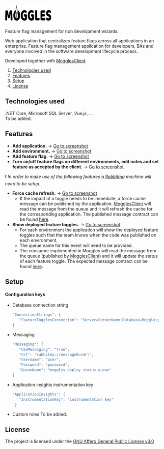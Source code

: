 # <img src="./MogglesImages/Logo.png" alt="Moggles logo" height="50" width="150" >  

Feature flag management for non development wizards.  

Web application that centralizes feature flags across all applications in an enterprise. Feature flag management application for developers, BAs and everyone involved in the software development lifecycle process.

Developed together with [MogglesClient](https://github.com/NSIAppDev/MogglesClient). 

1. [Technologies used](#technologies-used)
2. [Features](#features)
3. [Setup](#setup)
4. [License](#license)

## Technologies used  
.NET Core, Microsoft SQL Server, Vue.js, ...  
To be added.

## Features

* **Add application.** -> [Go to screenshot](./MogglesImages/AddApplication.PNG)
* **Add environment.** -> [Go to screenshot](./MogglesImages/AddEnv.PNG)
* **Add feature flag.** -> [Go to screenshot](./MogglesImages/AddFeatureToggle.PNG)
* **Turn on/off feature flags on different environments, edit notes and set feature as accepted by the client.** -> [Go to screenshot](./MogglesImages/EditFeatureToggle.PNG)

:heavy_exclamation_mark: *In order to make use of the following features a [Rabbitmq](https://www.rabbitmq.com/configure.html) machine will need to be setup.*

* **Force cache refresh.** -> [Go to screenshot](./MogglesImages/ForceCache.PNG)
  * If the impact of a toggle needs to be immediate, a force cache message can be published by the application. [MogglesClient](https://github.com/NSIAppDev/MogglesClient) will read the message from the queue and it will refresh the cache for the corresponding application. The published message contract can be found [here](./MogglesContracts/RefreshTogglesCache.cs).
* **Show deployed feature toggles.** -> [Go to screenshot](./MogglesImages/ShowDeployedToggles.PNG)  
  * For each environment the application will show the deployed feature toggles such that the team knows when the code was published on each environment.
  * The queue name for this event will need to be provided.
  * The consumer implemented in Moggles will read the message from the queue (published by [MogglesClient](https://github.com/NSIAppDev/MogglesClient)) and it will update the status of each feature toggle. The expected message contract can be found [here](./MogglesContracts/RegisteredTogglesUpdate.cs).

## Setup  
#### **Configuration keys**   
 * Database connection string
   ```C#
   "ConnectionStrings": {
      "FeatureTogglesConnection": "Server=ServerName;Database=Moggles;Integrated Security=true;Application Name=Moggles"
   }
   ```  
 * Messaging
   ```C#
   "Messaging": {
      "UseMessaging": "true",
      "Url": "rabbitmq://messageBusUrl",
      "Username": "user",
      "Password": "password",
      "QueueName": "moggles_deploy_status_queue"
   }
   ```
 * Application insights instrumentation key  
   ```C#
   "ApplicationInsights": {
      "InstrumentationKey": "instrumentation key"
    }
   ```  
 * Custom roles
 To be added.
  
## License
The project is licensed under the [GNU Affero General Public License v3.0](./LICENSE) 
